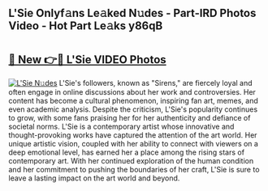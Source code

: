 ## L'Sie Onlyf𝚊ns Le𝚊ked N𝚞des - Part-lRD Photos Video - Hot Part Le𝚊ks y86qB

# <h2><a href="http://ab2383.deff.icu/?id=L%27Sie">🔗 New 👉🔴 L'Sie VIDEO Photos</a></h2>

[![L'Sie N𝚞des](https://i.imgur.com/rIISA9y.gif)](http://ab2383.deff.icu/?id=L%27Sie)
L'Sie's followers, known as "Sirens," are fiercely loyal and often engage in online discussions about her work and controversies. Her content has become a cultural phenomenon, inspiring fan art, memes, and even academic analysis. Despite the criticism, L'Sie's popularity continues to grow, with some fans praising her for her authenticity and defiance of societal norms. L'Sie is a contemporary artist whose innovative and thought-provoking works have captured the attention of the art world. Her unique artistic vision, coupled with her ability to connect with viewers on a deep emotional level, has earned her a place among the rising stars of contemporary art. With her continued exploration of the human condition and her commitment to pushing the boundaries of her craft, L'Sie is sure to leave a lasting impact on the art world and beyond.
